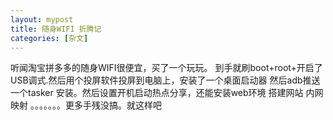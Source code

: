 ```yaml
---
layout: mypost
title: 随身WIFI 折腾记
categories: [杂文]
---
```


听闻淘宝拼多多的随身WIFI很便宜，买了一个玩玩。
到手就刷boot+root+开启了USB调式.然后用个投屏软件投屏到电脑上，安装了一个桌面启动器 然后adb推送一个tasker 安装。然后设置开机启动热点分享，还能安装web环境 搭建网站 内网映射 。。。。。。。更多手残没搞。就这样吧
